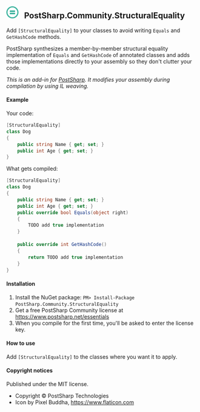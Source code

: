 ## ![](icon.png) &nbsp; PostSharp.Community.StructuralEquality 
Add `[StructuralEquality]` to your classes to avoid writing `Equals` and `GetHashCode` methods.

PostSharp synthesizes a member-by-member structural equality implementation of `Equals` and `GetHashCode` of annotated classes and adds those implementations directly to your assembly so they don't clutter your code.

*This is an add-in for [PostSharp](https://postsharp.net). It modifies your assembly during compilation by using IL weaving.*
 
#### Example
Your code:
```csharp
[StructuralEquality]
class Dog
{
    public string Name { get; set; }
    public int Age { get; set; }
}
```
What gets compiled:
```csharp
[StructuralEquality]
class Dog
{
    public string Name { get; set; }
    public int Age { get; set; }
    public override bool Equals(object right)
    {
        TODO add true implementation
    }

    public override int GetHashCode()
    {
        return TODO add true implementation
    }
}
```
#### Installation 
1. Install the NuGet package: `PM> Install-Package PostSharp.Community.StructuralEquality`
2. Get a free PostSharp Community license at https://www.postsharp.net/essentials
3. When you compile for the first time, you'll be asked to enter the license key.

#### How to use
Add `[StructuralEquality]` to the classes where you want it to apply.

#### Copyright notices
Published under the MIT license.

* Copyright © PostSharp Technologies
* Icon by Pixel Buddha, https://www.flaticon.com